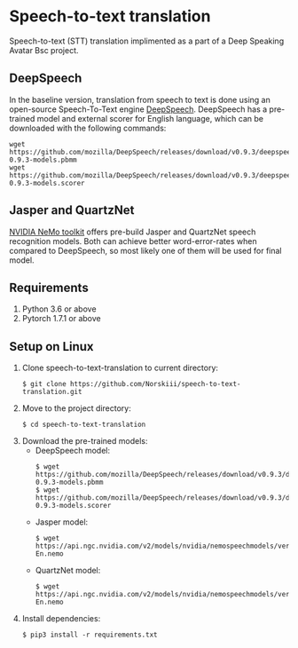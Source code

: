 # Speech-to-text translation
Speech-to-text (STT) translation implimented as a part of a Deep Speaking Avatar Bsc project.

## DeepSpeech
In the baseline version, translation from speech to text is done using an open-source Speech-To-Text engine [DeepSpeech](https://github.com/mozilla/DeepSpeech). DeepSpeech has a pre-trained model and external scorer for English language, which can be downloaded with the following commands:
```
wget https://github.com/mozilla/DeepSpeech/releases/download/v0.9.3/deepspeech-0.9.3-models.pbmm
wget https://github.com/mozilla/DeepSpeech/releases/download/v0.9.3/deepspeech-0.9.3-models.scorer
```
## Jasper and QuartzNet
[NVIDIA NeMo toolkit](https://github.com/NVIDIA/NeMo) offers pre-build Jasper and QuartzNet speech recognition models. Both can achieve better word-error-rates when compared to DeepSpeech, so most likely one of them will be used for final model.

## Requirements
1. Python 3.6 or above
2. Pytorch 1.7.1 or above

## Setup on Linux

1. Clone speech-to-text-translation to current directory:
   ```
   $ git clone https://github.com/Norskiii/speech-to-text-translation.git
   ```
2. Move to the project directory:
   ``` 
   $ cd speech-to-text-translation
   ```
3. Download the pre-trained models:
   * DeepSpeech model:
      ```
      $ wget https://github.com/mozilla/DeepSpeech/releases/download/v0.9.3/deepspeech-0.9.3-models.pbmm
      $ wget https://github.com/mozilla/DeepSpeech/releases/download/v0.9.3/deepspeech-0.9.3-models.scorer
      ```
   * Jasper model: 
      ```
      $ wget https://api.ngc.nvidia.com/v2/models/nvidia/nemospeechmodels/versions/1.0.0a5/files/Jasper10x5Dr-En.nemo
      ```
   * QuartzNet model:
      ```
      $ wget https://api.ngc.nvidia.com/v2/models/nvidia/nemospeechmodels/versions/1.0.0a5/files/QuartzNet15x5Base-En.nemo
      ```
4. Install dependencies:
   ```
   $ pip3 install -r requirements.txt
   ```
